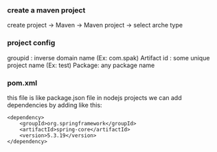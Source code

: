 ### create a maven project

create project -> Maven -> Maven project -> select arche type


### project config
groupid : inverse domain name (Ex: com.spak)
Artifact id : some unique project name (Ex: test)
Package: any package name


###  pom.xml
this file is like package.json file in nodejs projects
we can add dependencies by adding like this:

```
<dependency>
    <groupId>org.springframework</groupId>
    <artifactId>spring-core</artifactId>
    <version>5.3.19</version>
</dependency>
```